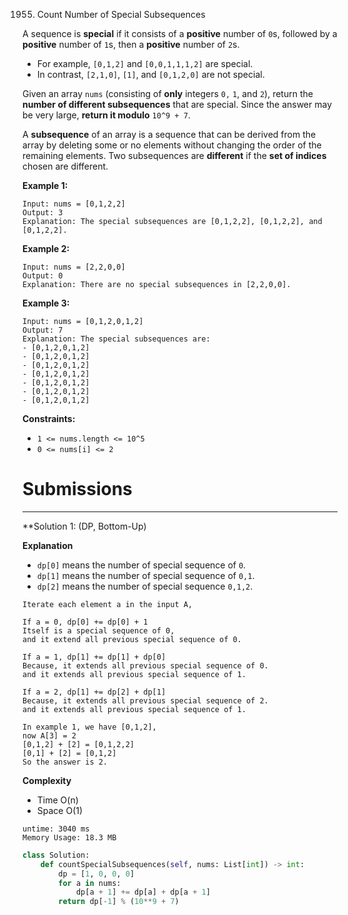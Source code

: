1955. Count Number of Special Subsequences

A sequence is **special** if it consists of a **positive** number of `0`s, followed by a **positive** number of `1`s, then a **positive** number of `2`s.

* For example, `[0,1,2]` and `[0,0,1,1,1,2]` are special.
* In contrast, `[2,1,0]`, `[1]`, and `[0,1,2,0]` are not special.

Given an array `nums` (consisting of **only** integers `0,` `1`, and `2`), return the **number of different subsequences** that are special. Since the answer may be very large, **return it modulo** `10^9 + 7`.

A **subsequence** of an array is a sequence that can be derived from the array by deleting some or no elements without changing the order of the remaining elements. Two subsequences are **different** if the **set of indices** chosen are different.

 

**Example 1:**
```
Input: nums = [0,1,2,2]
Output: 3
Explanation: The special subsequences are [0,1,2,2], [0,1,2,2], and [0,1,2,2].
```

**Example 2:**
```
Input: nums = [2,2,0,0]
Output: 0
Explanation: There are no special subsequences in [2,2,0,0].
```

**Example 3:**
```
Input: nums = [0,1,2,0,1,2]
Output: 7
Explanation: The special subsequences are:
- [0,1,2,0,1,2]
- [0,1,2,0,1,2]
- [0,1,2,0,1,2]
- [0,1,2,0,1,2]
- [0,1,2,0,1,2]
- [0,1,2,0,1,2]
- [0,1,2,0,1,2]
```

**Constraints:**

* `1 <= nums.length <= 10^5`
* `0 <= nums[i] <= 2`

# Submissions
---
**Solution 1: (DP, Bottom-Up)

**Explanation**

* `dp[0]` means the number of special sequence of `0`.
* `dp[1]` means the number of special sequence of `0,1`.
* `dp[2]` means the number of special sequence `0,1,2`.

```
Iterate each element a in the input A,

If a = 0, dp[0] += dp[0] + 1
Itself is a special sequence of 0,
and it extend all previous special sequence of 0.

If a = 1, dp[1] += dp[1] + dp[0]
Because, it extends all previous special sequence of 0.
and it extends all previous special sequence of 1.

If a = 2, dp[1] += dp[2] + dp[1]
Because, it extends all previous special sequence of 2.
and it extends all previous special sequence of 1.

In example 1, we have [0,1,2],
now A[3] = 2
[0,1,2] + [2] = [0,1,2,2]
[0,1] + [2] = [0,1,2]
So the answer is 2.
```

**Complexity**

* Time O(n)
* Space O(1)

```
untime: 3040 ms
Memory Usage: 18.3 MB
```
```python
class Solution:
    def countSpecialSubsequences(self, nums: List[int]) -> int:
        dp = [1, 0, 0, 0]
        for a in nums:
            dp[a + 1] += dp[a] + dp[a + 1]
        return dp[-1] % (10**9 + 7)
```
